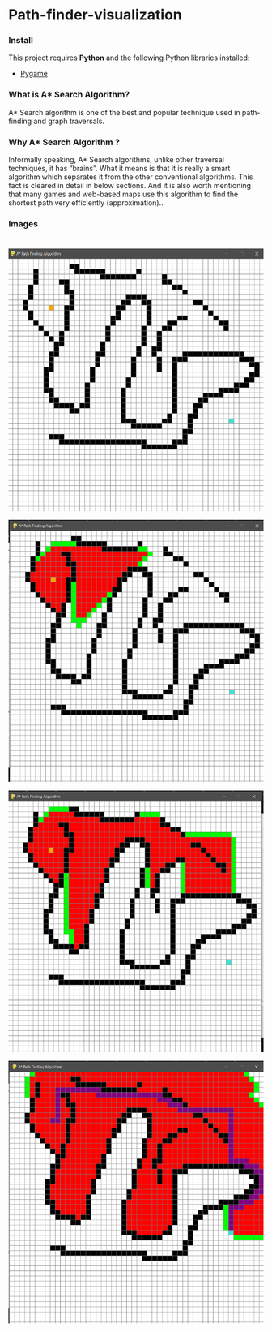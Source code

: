 # Path-finder-visualization
### Install

This project requires **Python** and the following Python libraries installed:

- [Pygame](https://pypi.org/project/pygame/)

### What is A* Search Algorithm?
A* Search algorithm is one of the best and popular technique used in path-finding and graph traversals.

### Why A* Search Algorithm ?
Informally speaking, A* Search algorithms, unlike other traversal techniques, it has “brains”. What it means is that it is really a smart algorithm which separates it from the other conventional algorithms. This fact is cleared in detail in below sections.
And it is also worth mentioning that many games and web-based maps use this algorithm to find the shortest path very efficiently (approximation)..

### Images
# 
![Two points (blue and yellow) and the black represents obstruction](https://github.com/aapsi/Path-finder-visualization/blob/master/Screenshot%20(431).png)

![path finding](https://github.com/aapsi/Path-finder-visualization/blob/master/Screenshot%20(432).png)

![path finding](https://github.com/aapsi/Path-finder-visualization/blob/master/Screenshot%20(433).png)

![path found](https://github.com/aapsi/Path-finder-visualization/blob/master/Screenshot%20(434).png)
